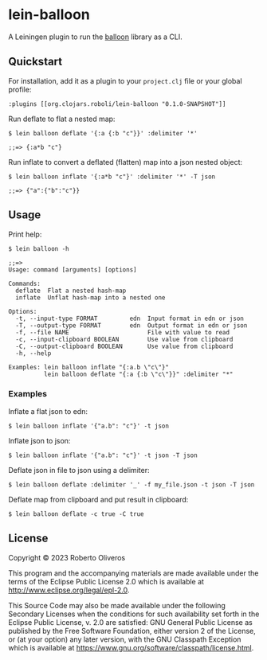 # lein-balloon

A Leiningen plugin to run the [balloon](https://github.com/roboli/balloon) library as a CLI.

## Quickstart

For installation, add it as a plugin to your `project.clj` file or your global profile:

```
:plugins [[org.clojars.roboli/lein-balloon "0.1.0-SNAPSHOT"]]
```

Run deflate to flat a nested map:

```
$ lein balloon deflate '{:a {:b "c"}}' :delimiter '*'

;;=> {:a*b "c"}
```

Run inflate to convert a deflated (flatten) map into a json nested object:

```
$ lein balloon inflate '{:a*b "c"}' :delimiter '*' -T json

;;=> {"a":{"b":"c"}}
```

## Usage

Print help:

```
$ lein balloon -h

;;=>
Usage: command [arguments] [options]

Commands:
  deflate  Flat a nested hash-map
  inflate  Unflat hash-map into a nested one

Options:
  -t, --input-type FORMAT         edn  Input format in edn or json
  -T, --output-type FORMAT        edn  Output format in edn or json
  -f, --file NAME                      File with value to read
  -c, --input-clipboard BOOLEAN        Use value from clipboard
  -C, --output-clipboard BOOLEAN       Use value from clipboard
  -h, --help

Examples: lein balloon inflate "{:a.b \"c\"}"
          lein balloon deflate "{:a {:b \"c\"}}" :delimiter "*"
```

### Examples

Inflate a flat json to edn:

```
$ lein balloon inflate '{"a.b": "c"}' -t json
```

Inflate json to json:

```
$ lein balloon inflate '{"a.b": "c"}' -t json -T json
```

Deflate json in file to json using a delimiter:

```
$ lein balloon deflate :delimiter '_' -f my_file.json -t json -T json
```

Deflate map from clipboard and put result in clipboard:

```
$ lein balloon deflate -c true -C true
```

## License

Copyright © 2023 Roberto Oliveros

This program and the accompanying materials are made available under the
terms of the Eclipse Public License 2.0 which is available at
http://www.eclipse.org/legal/epl-2.0.

This Source Code may also be made available under the following Secondary
Licenses when the conditions for such availability set forth in the Eclipse
Public License, v. 2.0 are satisfied: GNU General Public License as published by
the Free Software Foundation, either version 2 of the License, or (at your
option) any later version, with the GNU Classpath Exception which is available
at https://www.gnu.org/software/classpath/license.html.
